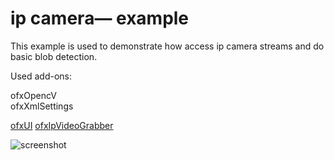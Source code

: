 # ip camera— example
    

This example is used to demonstrate how access ip camera streams and do basic blob detection.

Used add-ons:

ofxOpencV<br>
ofxXmlSettings

[ofxUI](https://github.com/rezaali/ofxUI)
[ofxIpVideoGrabber](https://github.com/bakercp/ofxIpVideoGrabber)

![screenshot](http://www.nocomputer.be/yescomputer/ipcam_sreenshot.png)  
